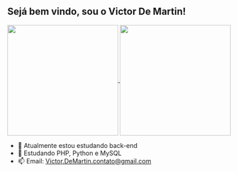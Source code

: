 ## Sejá bem vindo, sou o Victor De Martin! 

<a href="https://github.com/VictorDMartin/github-readme-stats">
  <img height=250 align="center" src="https://github-readme-stats.vercel.app/api?username=VictorDMartin&show_icons=true&theme=transparent" />
</a>
<a href="https://github.com/VictorDMartin/convoychat">
  <img height=250 align="center" src="https://github-readme-stats.vercel.app/api/top-langs?username=VictorDMartin&layout=donut&langs_count=8&card_width=150&show_icons=true&theme=transparent" />
</a>



- 🔭 Atualmente estou estudando back-end
- 🌱 Estudando PHP, Python e MySQL
- 📫 Email: Victor.DeMartin.contato@gmail.com


